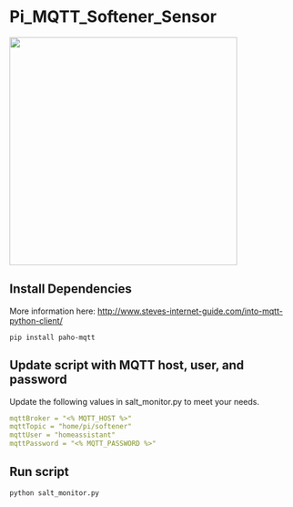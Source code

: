 # Pi_MQTT_Softener_Sensor
<img width=400px src="https://1.bp.blogspot.com/-F2rXYfAIOEc/YX7KNLvLqzI/AAAAAAADJnM/aOAcIuVaH1o9GbwqdOzH94Dmtd5BpjLrwCLcBGAsYHQ/s2543/20211029_233734.jpg">

## Install Dependencies
More information here: http://www.steves-internet-guide.com/into-mqtt-python-client/
```
pip install paho-mqtt
```

## Update script with MQTT host, user, and password
Update the following values in salt_monitor.py to meet your needs.
```yaml
mqttBroker = "<% MQTT_HOST %>"
mqttTopic = "home/pi/softener"
mqttUser = "homeassistant"
mqttPassword = "<% MQTT_PASSWORD %>"
```

## Run script
```
python salt_monitor.py
```
